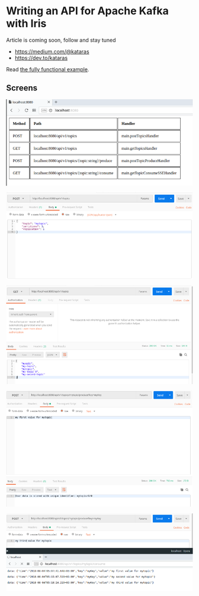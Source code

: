 # Writing an API for Apache Kafka with Iris

Article is coming soon, follow and stay tuned

- <https://medium.com/@kataras>
- <https://dev.to/kataras>

Read [the fully functional example](src/main.go).

## Screens

![](0_docs.png)

![](1_create_topic.png)

![](2_list_topics.png)

![](3_store_to_topic.png)

![](4_retrieve_from_topic_real_time.png)

